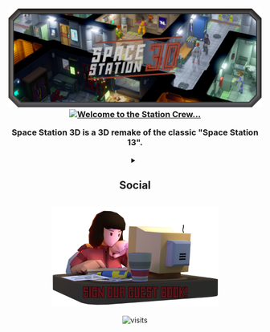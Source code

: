 <h3 align="center">
    <img src="profile/images/SS3DBanner7b.png" alt="SS3D">
    <a href="https://git.io/typing-svg">
      <img src="https://readme-typing-svg.demolab.com?font=Orbitron&weight=600&size=25&duration=2500&pause=1000&color=B33225&center=true&vCenter=true&multiline=true&repeat=true&width=420&height=75&lines=Welcome+to+the+station+crew.;Please+enjoy+your+stay!" alt="Welcome to the Station Crew..." />
    </a>
    <p>Space Station 3D is a 3D remake of the classic "Space Station 13".</p>
</h3>

<!-- New typing images can be generated at: https://readme-typing-svg.demolab.com/demo/ -->

<details>
  <summary  align="center"><h2>Social</h2></summary>

<div align="center">
  <h3 align="center">Contact</h3>
  <a href="mailto:ress3d.project@gmail.com"><img src="https://cdn.simpleicons.org/gmail/#EA4335" alt="gmail" height="50" /></a>&ensp;
  <p>Gmail</p>
  <a href="https://discord.gg/3ny9tdH"><img src="https://cdn.simpleicons.org/discord/#5865F2" alt="discord" height="50" /></a>&ensp;
  <a href="https://www.reddit.com/r/RESS3D/">
    <img src="https://cdn.simpleicons.org/reddit/#FF4500" alt="reddit" height="50" />
  </a>&ensp;
  <a href="https://www.reddit.com/r/RESS3D/">
    <img src="https://cdn.simpleicons.org/twitter/#1DA1F2" alt="twitter" height="50" />
  </a>&ensp;
  <a href="https://www.youtube.com/@spacestation3d">
    <img src="https://cdn.simpleicons.org/youtube/#FF0000" alt="youtube" height="50" />
  </a>&ensp;
  <a href="https://www.youtube.com/watch?v=dQw4w9WgXcQ">
    <img src="https://cdn.simpleicons.org/tiktok/#000000" alt="tiktok" height="50" />
  </a>
  <h3 align="center">Donate</h3>
  <p align="center">
    <a href="https://www.paypal.me/SpaceStation3D">
      <img src="https://cdn.simpleicons.org/paypal/#00457C" alt="paypal" height="50" />
    </a>&ensp;
    <a href="https://www.patreon.com/ss3d">
      <img src="https://cdn.simpleicons.org/patreon/#FF424D" alt="patreon" height="50" />
    </a>
  </p>
</div>

<table>
  <tr>
    <td>
      <a href="mailto:ress3d.project@gmail.com"><img src="https://cdn.simpleicons.org/gmail/#EA4335" alt="gmail" height="50" /></a>
    </td>
    <td>
      <a href="https://discord.gg/3ny9tdH"><img src="https://cdn.simpleicons.org/discord/#5865F2" alt="discord" height="50" /></a>
    </td>
  </tr>
  <tr>
    <td align="left">
      Gmail
    </td>
    <td align="left">
      Discord
    </td>
  </tr>
</table>

</details>

<!-- This page can be automated to update after a given period to include -->
<!-- our most recent tweets, youtube videos, and/or github stats. -->

<p align="center">
  <a href="https://github.com/RE-SS3D/SS3D/discussions/1169">
    <img src="profile/images/guestbook.png" alt="guestbook" height="200" />
  </a>
</p>

<p align="center">
  <img src="https://visitor-badge.glitch.me/badge?page_id=RE-SS3D&left_color=grey&right_color=red" alt="visits">
</p>
